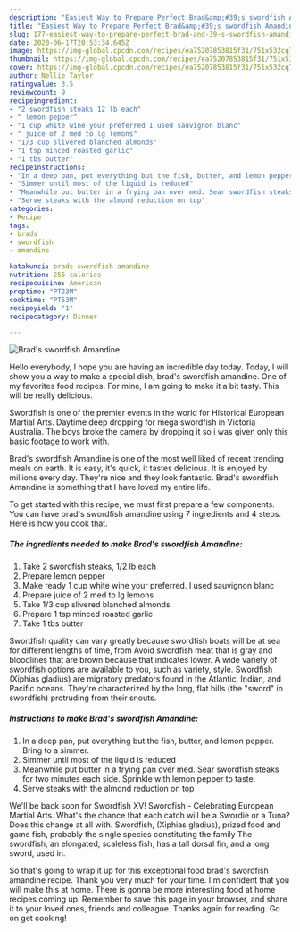 ```yaml
---
description: "Easiest Way to Prepare Perfect Brad&amp;#39;s swordfish Amandine"
title: "Easiest Way to Prepare Perfect Brad&amp;#39;s swordfish Amandine"
slug: 177-easiest-way-to-prepare-perfect-brad-and-39-s-swordfish-amandine
date: 2020-06-17T20:53:34.645Z
image: https://img-global.cpcdn.com/recipes/ea75207853815f31/751x532cq70/brads-swordfish-amandine-recipe-main-photo.jpg
thumbnail: https://img-global.cpcdn.com/recipes/ea75207853815f31/751x532cq70/brads-swordfish-amandine-recipe-main-photo.jpg
cover: https://img-global.cpcdn.com/recipes/ea75207853815f31/751x532cq70/brads-swordfish-amandine-recipe-main-photo.jpg
author: Nellie Taylor
ratingvalue: 3.5
reviewcount: 9
recipeingredient:
- "2 swordfish steaks 12 lb each"
- " lemon pepper"
- "1 cup white wine your preferred I used sauvignon blanc"
- " juice of 2 med to lg lemons"
- "1/3 cup slivered blanched almonds"
- "1 tsp minced roasted garlic"
- "1 tbs butter"
recipeinstructions:
- "In a deep pan, put everything but the fish, butter, and lemon pepper. Bring to a simmer."
- "Simmer until most of the liquid is reduced"
- "Meanwhile put butter in a frying pan over med. Sear swordfish steaks for two minutes each side. Sprinkle with lemon pepper to taste."
- "Serve steaks with the almond reduction on top"
categories:
- Recipe
tags:
- brads
- swordfish
- amandine

katakunci: brads swordfish amandine 
nutrition: 256 calories
recipecuisine: American
preptime: "PT23M"
cooktime: "PT53M"
recipeyield: "1"
recipecategory: Dinner

---
```



![Brad&#39;s swordfish Amandine](https://img-global.cpcdn.com/recipes/ea75207853815f31/751x532cq70/brads-swordfish-amandine-recipe-main-photo.jpg)

Hello everybody, I hope you are having an incredible day today. Today, I will show you a way to make a special dish, brad&#39;s swordfish amandine. One of my favorites food recipes. For mine, I am going to make it a bit tasty. This will be really delicious.

Swordfish is one of the premier events in the world for Historical European Martial Arts. Daytime deep dropping for mega swordfish in Victoria Australia. The boys broke the camera by dropping it so i was given only this basic footage to work with.

Brad&#39;s swordfish Amandine is one of the most well liked of recent trending meals on earth. It is easy, it's quick, it tastes delicious. It is enjoyed by millions every day. They're nice and they look fantastic. Brad&#39;s swordfish Amandine is something that I have loved my entire life.


To get started with this recipe, we must first prepare a few components. You can have brad&#39;s swordfish amandine using 7 ingredients and 4 steps. Here is how you cook that.

<!--inarticleads1-->

##### The ingredients needed to make Brad&#39;s swordfish Amandine:

1. Take 2 swordfish steaks, 1/2 lb each
1. Prepare  lemon pepper
1. Make ready 1 cup white wine your preferred. I used sauvignon blanc
1. Prepare  juice of 2 med to lg lemons
1. Take 1/3 cup slivered blanched almonds
1. Prepare 1 tsp minced roasted garlic
1. Take 1 tbs butter


Swordfish quality can vary greatly because swordfish boats will be at sea for different lengths of time, from Avoid swordfish meat that is gray and bloodlines that are brown because that indicates lower. A wide variety of swordfish options are available to you, such as variety, style. Swordfish (Xiphias gladius) are migratory predators found in the Atlantic, Indian, and Pacific oceans. They&#39;re characterized by the long, flat bills (the &#34;sword&#34; in swordfish) protruding from their snouts. 

<!--inarticleads2-->

##### Instructions to make Brad&#39;s swordfish Amandine:

1. In a deep pan, put everything but the fish, butter, and lemon pepper. Bring to a simmer.
1. Simmer until most of the liquid is reduced
1. Meanwhile put butter in a frying pan over med. Sear swordfish steaks for two minutes each side. Sprinkle with lemon pepper to taste.
1. Serve steaks with the almond reduction on top


We&#39;ll be back soon for Swordfish XV! Swordfish - Celebrating European Martial Arts. What&#39;s the chance that each catch will be a Swordie or a Tuna? Does this change at all with. Swordfish, (Xiphias gladius), prized food and game fish, probably the single species constituting the family The swordfish, an elongated, scaleless fish, has a tall dorsal fin, and a long sword, used in. 

So that's going to wrap it up for this exceptional food brad&#39;s swordfish amandine recipe. Thank you very much for your time. I'm confident that you will make this at home. There is gonna be more interesting food at home recipes coming up. Remember to save this page in your browser, and share it to your loved ones, friends and colleague. Thanks again for reading. Go on get cooking!
